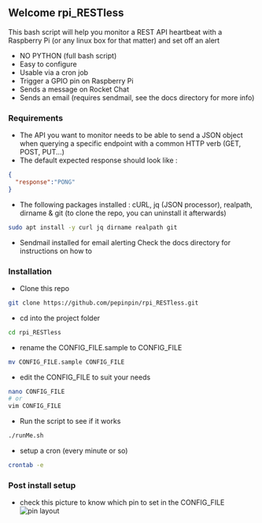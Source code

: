 ## Welcome rpi_RESTless

This bash script will help you monitor a REST API heartbeat with a Raspberry Pi 
(or any linux box for that matter) and set off an alert

* NO PYTHON (full bash script)
* Easy to configure
* Usable via a cron job
* Trigger a GPIO pin on Raspberry Pi
* Sends a message on Rocket Chat
* Sends an email (requires sendmail, see the docs directory for more info)

### Requirements

* The API you want to monitor needs to be able to send a JSON object
when querying a specific endpoint with a common HTTP verb (GET, POST, PUT...)
* The default expected response should look like :
```json
{
  "response":"PONG"
}
```
* The following packages installed :
    cURL, jq (JSON processor), realpath, dirname & git (to clone the repo, you can uninstall it afterwards)
```bash
sudo apt install -y curl jq dirname realpath git
```
* Sendmail installed for email alerting
Check the docs directory for instructions on how to

### Installation

* Clone this repo
```bash
git clone https://github.com/pepinpin/rpi_RESTless.git
```
* cd into the project folder
```bash
cd rpi_RESTless
```
* rename the CONFIG_FILE.sample to CONFIG_FILE
```bash
mv CONFIG_FILE.sample CONFIG_FILE
```
* edit the CONFIG_FILE to suit your needs
```bash
nano CONFIG_FILE
# or
vim CONFIG_FILE
```
* Run the script to see if it works
```bash
./runMe.sh
```
* setup a cron (every minute or so)
```bash
crontab -e
```

### Post install setup

* check this picture to know which pin to set in the CONFIG_FILE
![pin layout](https://user-images.githubusercontent.com/8282491/28538336-3c943326-70ae-11e7-8049-c2b9b3c98167.png)


